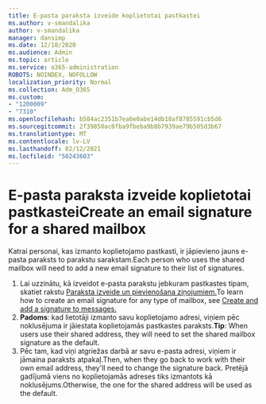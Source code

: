 ```yaml
---
title: E-pasta paraksta izveide koplietotai pastkastei
ms.author: v-smandalika
author: v-smandalika
manager: dansimp
ms.date: 12/18/2020
ms.audience: Admin
ms.topic: article
ms.service: o365-administration
ROBOTS: NOINDEX, NOFOLLOW
localization_priority: Normal
ms.collection: Adm_O365
ms.custom:
- "1200009"
- "7310"
ms.openlocfilehash: b584ac2351b7ea6e0abe14db18af8785591cb5d6
ms.sourcegitcommit: 2f39850ac0fba9fbeba9b8b7939ae79b505d3b67
ms.translationtype: MT
ms.contentlocale: lv-LV
ms.lasthandoff: 02/12/2021
ms.locfileid: "50243603"
---
```

# <a name="create-an-email-signature-for-a-shared-mailbox"></a><span data-ttu-id="cbfa8-102">E-pasta paraksta izveide koplietotai pastkastei</span><span class="sxs-lookup"><span data-stu-id="cbfa8-102">Create an email signature for a shared mailbox</span></span>

<span data-ttu-id="cbfa8-103">Katrai personai, kas izmanto koplietojamo pastkasti, ir jāpievieno jauns e-pasta paraksts to parakstu sarakstam.</span><span class="sxs-lookup"><span data-stu-id="cbfa8-103">Each person who uses the shared mailbox will need to add a new email signature to their list of signatures.</span></span>

1. <span data-ttu-id="cbfa8-104">Lai uzzinātu, kā izveidot e-pasta parakstu jebkuram pastkastes tipam, skatiet rakstu [Paraksta izveide un pievienošana ziņojumiem.](https://support.office.com/article/8ee5d4f4-68fd-464a-a1c1-0e1c80bb27f2)</span><span class="sxs-lookup"><span data-stu-id="cbfa8-104">To learn how to create an email signature for any type of mailbox, see [Create and add a signature to messages.](https://support.office.com/article/8ee5d4f4-68fd-464a-a1c1-0e1c80bb27f2)</span></span>
2. <span data-ttu-id="cbfa8-105">**Padoms**: kad lietotāji izmanto savu koplietojamo adresi, viņiem pēc noklusējuma ir jāiestata koplietojamās pastkastes paraksts.</span><span class="sxs-lookup"><span data-stu-id="cbfa8-105">**Tip**: When users use their shared address, they will need to set the shared mailbox signature as the default.</span></span>
3. <span data-ttu-id="cbfa8-106">Pēc tam, kad viņi atgriežas darbā ar savu e-pasta adresi, viņiem ir jāmaina paraksts atpakaļ.</span><span class="sxs-lookup"><span data-stu-id="cbfa8-106">Then, when they go back to work with their own email address, they'll need to change the signature back.</span></span> <span data-ttu-id="cbfa8-107">Pretējā gadījumā viens no koplietojamās adreses tiks izmantots kā noklusējums.</span><span class="sxs-lookup"><span data-stu-id="cbfa8-107">Otherwise, the one for the shared address will be used as the default.</span></span>
